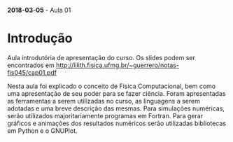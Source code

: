 **2018-03-05** - Aula 01

# Introdução

Aula introdutória de apresentação do curso.
Os slides podem ser encontrados em
http://lilith.fisica.ufmg.br/~guerrero/notas-fis045/cap01.pdf

Nesta aula foi explicado o conceito de Física Computacional, bem como uma apresentação de seu poder para se fazer ciência.
Foram apresentadas as ferramentas a serem utilizadas no curso, as linguagens a serem adotadas e uma breve descrição das mesmas.
Para simulações numéricas, serão utilizados majoritariamente programas em Fortran.
Para gerar gráficos e animações dos resultados numéricos serão utilizadas bibliotecas em Python e o GNUPlot.
